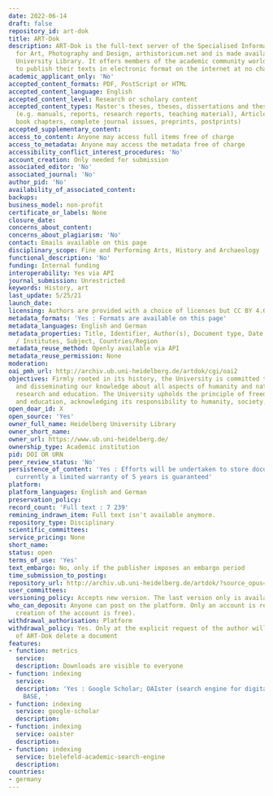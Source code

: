 ```yaml
---
date: 2022-06-14
draft: false
repository_id: art-dok
title: ART-Dok
description: ART-Dok is the full-text server of the Specialised Information Service
  for Art, Photography and Design, arthistoricum.net and is made available by Heidelberg
  University Library. It offers members of the academic community worldwide the opportunity
  to publish their texts in electronic format on the internet at no charge.
academic_applicant_only: 'No'
accepted_content_formats: PDF, PostScript or HTML
accepted_content_language: English
accepted_content_level: Research or scholary content
accepted_content_types: Master's theses, theses, dissertations and theses, Grey literature
  (e.g. manuals, reports, research reports, teaching material), Articles, books, festschrifts,
  book chapters, complete journal issues, preprints, postprints)
accepted_supplementary_content:
access_to_content: Anyone may access full items free of charge
access_to_metadata: Anyone may access the metadata free of charge
accessibility_conflict_interest_procedures: 'No'
account_creation: Only needed for submission
associated_editor: 'No'
associated_journal: 'No'
author_pid: 'No'
availability_of_associated_content:
backups:
business_model: non-profit
certificate_or_labels: None
closure_date:
concerns_about_content:
concerns_about_plagiarism: 'No'
contact: Emails available on this page
disciplinary_scope: Fine and Performing Arts, History and Archaeology
functional_description: 'No'
funding: Internal funding
interoperability: Yes via API
journal_submission: Unrestricted
keywords: History, art
last_update: 5/25/21
launch_date:
licensing: Authors are provided with a choice of licenses but CC BY 4.0 is preferred
metadata_formats: 'Yes : Formats are available on this page'
metadata_languages: English and German
metadata_properties: Title, Identifier, Author(s), Document type, Date, Version, Faculties
  / Institutes, Subject, Countries/Region
metadata_reuse_method: Openly available via API
metadata_reuse_permission: None
moderation:
oai_pmh_url: http://archiv.ub.uni-heidelberg.de/artdok/cgi/oai2
objectives: Firmly rooted in its history, the University is committed to expanding
  and disseminating our knowledge about all aspects of humanity and nature through
  research and education. The University upholds the principle of freedom of research
  and education, acknowledging its responsibility to humanity, society, and nature.
open_doar_id: X
open_source: 'Yes'
owner_full_name: Heidelberg University Library
owner_short_name:
owner_url: https://www.ub.uni-heidelberg.de/
ownership_type: Academic institution
pid: DOI OR URN
peer_review_status: 'No'
persistence_of_content: 'Yes : Efforts will be undertaken to store documents permanently,
  currently a limited warranty of 5 years is guaranteed'
platform:
platform_languages: English and German
preservation_policy:
record_count: 'Full text : 7 239'
remining_indrawn_item: Full text isn't available anymore.
repository_type: Disciplinary
scientific_committees:
service_pricing: None
short_name:
status: open
terms_of_use: 'Yes'
text_embargo: No, only if the publisher imposes an embargo period
time_submission_to_posting:
repository_url: http://archiv.ub.uni-heidelberg.de/artdok/?source_opus=&la=en
user_committees:
versioning_policy: Accepts new version. The last version only is available for readers
who_can_deposit: Anyone can post on the platform. Only an account is required ( The
  creation of the account is free).
withdrawal_authorisation: Platform
withdrawal_policy: Yes. Only at the explicit request of the author will the staff
  of ART-Dok delete a document
features:
- function: metrics
  service:
  description: Downloads are visible to everyone
- function: indexing
  service:
  description: 'Yes : Google Scholar; OAIster (search engine for digital resources),
    BASE, '
- function: indexing
  service: google-scholar
  description:
- function: indexing
  service: oaister
  description:
- function: indexing
  service: bielefeld-academic-search-engine
  description:
countries:
- germany
---
```




